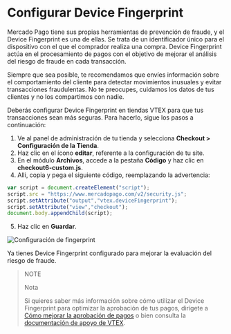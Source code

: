 # Configurar Device Fingerprint

Mercado Pago tiene sus propias herramientas de prevención de fraude, y el Device Fingerprint es una de ellas. Se trata de un identificador único para el dispositivo con el que el comprador realiza una compra. Device Fingerprint actúa en el procesamiento de pagos con el objetivo de mejorar el análisis del riesgo de fraude en cada transacción.

Siempre que sea posible, te recomendamos que envíes información sobre el comportamiento del cliente para detectar movimientos inusuales y evitar transacciones fraudulentas. No te preocupes, cuidamos los datos de tus clientes y no los compartimos con nadie.

Deberás configurar Device Fingerprint en tiendas VTEX para que tus transacciones sean más seguras. Para hacerlo, sigue los pasos a continuación:

1. Ve al panel de administración de tu tienda y selecciona **Checkout > Configuración de la Tienda**.
2. Haz clic en el ícono **editar**, referente a la configuración de tu site.
3. En el módulo **Archivos**, accede a la pestaña **Código** y haz clic en **checkout6-custom.js**.
4. Alli, copia y pega el siguiente código, reemplazando la advertencia: 

```javascript
var script = document.createElement("script");
script.src = "https://www.mercadopago.com/v2/security.js";
script.setAttribute("output","vtex.deviceFingerprint");
script.setAttribute("view","checkout");
document.body.appendChild(script);
```

5. Haz clic en **Guardar**.

![Configuración de fingerprint](vtex/devicefingerprint-imagenv2-es.gif)

Ya tienes Device Fingerprint configurado para mejorar la evaluación del riesgo de fraude.

> NOTE
>
> Nota
>
> Si quieres saber más información sobre cómo utilizar el Device Fingerprint para optimizar la aprobación de tus pagos, dirígete a [Cómo mejorar la aprobación de pagos](/developers/es/docs/vtex/how-tos/payment-approval) o bien consulta la [documentación de apoyo de VTEX](https://help.vtex.com/tutorial/configuring-mercado-pagos-device-fingerprint--m2knP9z69HGHHBIiFq0Ga).

